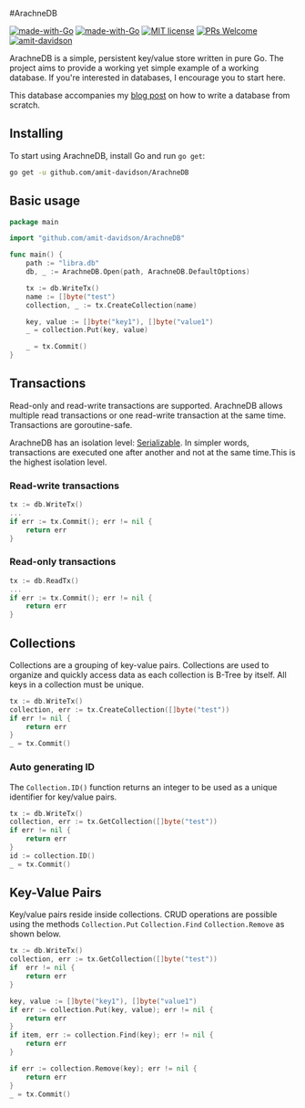 #ArachneDB

[![made-with-Go](https://github.com/go-critic/go-critic/workflows/Go/badge.svg)](http://golang.org)
[![made-with-Go](https://img.shields.io/badge/Made%20with-Go-1f425f.svg)](http://golang.org)
[![MIT license](https://img.shields.io/badge/License-MIT-blue.svg)](https://lbesson.mit-license.org/)
[![PRs Welcome](https://img.shields.io/badge/PRs-welcome-brightgreen.svg?style=flat-square)](http://makeapullrequest.com)
[![amit-davidson](https://circleci.com/gh/amit-davidson/ArachneDB.svg?style=svg)](https://app.circleci.com/pipelines/github/amit-davidson/ArachneDB)

ArachneDB is a simple, persistent key/value store written in pure Go. The project aims to provide a working yet simple
example of a working database. If you're interested in databases, I encourage you to start here.

This database accompanies  my [blog post](https://betterprogramming.pub/build-a-nosql-database-from-the-scratch-in-1000-lines-of-code-8ed1c15ed924) on how to write a database from scratch.

## Installing

To start using ArachneDB, install Go and run `go get`:

```sh
go get -u github.com/amit-davidson/ArachneDB
```

## Basic usage
```go
package main

import "github.com/amit-davidson/ArachneDB"

func main() {
	path := "libra.db"
	db, _ := ArachneDB.Open(path, ArachneDB.DefaultOptions)

	tx := db.WriteTx()
	name := []byte("test")
	collection, _ := tx.CreateCollection(name)

	key, value := []byte("key1"), []byte("value1")
	_ = collection.Put(key, value)

	_ = tx.Commit()
}
```
## Transactions
Read-only and read-write transactions are supported. ArachneDB allows multiple read transactions or one read-write 
transaction at the same time. Transactions are goroutine-safe.

ArachneDB has an isolation level: [Serializable](https://en.wikipedia.org/wiki/Isolation_(database_systems)#Serializable).
In simpler words, transactions are executed one after another and not at the same time.This is the highest isolation level.

### Read-write transactions

```go
tx := db.WriteTx()
...
if err := tx.Commit(); err != nil {
    return err
}
```
### Read-only transactions
```go
tx := db.ReadTx()
...
if err := tx.Commit(); err != nil {
    return err
}
```

## Collections
Collections are a grouping of key-value pairs. Collections are used to organize and quickly access data as each
collection is B-Tree by itself. All keys in a collection must be unique.
```go
tx := db.WriteTx()
collection, err := tx.CreateCollection([]byte("test"))
if err != nil {
	return err
}
_ = tx.Commit()
```

### Auto generating ID
The `Collection.ID()` function returns an integer to be used as a unique identifier for key/value pairs.
```go
tx := db.WriteTx()
collection, err := tx.GetCollection([]byte("test"))
if err != nil {
    return err
}
id := collection.ID()
_ = tx.Commit()
```
## Key-Value Pairs
Key/value pairs reside inside collections. CRUD operations are possible using the methods `Collection.Put` 
`Collection.Find` `Collection.Remove` as shown below.   
```go
tx := db.WriteTx()
collection, err := tx.GetCollection([]byte("test"))
if  err != nil {
    return err
}

key, value := []byte("key1"), []byte("value1")
if err := collection.Put(key, value); err != nil {
    return err
}
if item, err := collection.Find(key); err != nil {
    return err
}

if err := collection.Remove(key); err != nil {
    return err
}
_ = tx.Commit()
```
